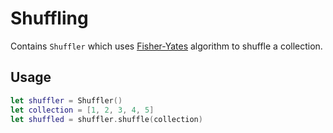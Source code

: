 # Shuffling

Contains `Shuffler` which uses [Fisher-Yates](https://en.wikipedia.org/wiki/Fisher–Yates_shuffle) algorithm to shuffle a collection.


## Usage

```swift
let shuffler = Shuffler()
let collection = [1, 2, 3, 4, 5]
let shuffled = shuffler.shuffle(collection)
```
